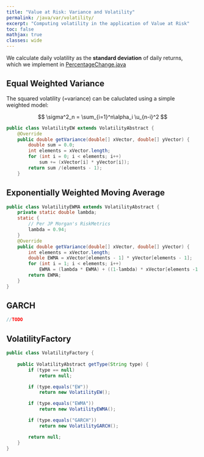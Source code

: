 ```yaml
---
title: "Value at Risk: Variance and Volatility"
permalink: /java/var/volatility/
excerpt: "Computing volatility in the application of Value at Risk"
toc: false
mathjax: true
classes: wide
---
```


We calculate daily volatility as the __standard deviation__ of daily returns, which we implement in [PercentageChange.java](https://adrian.ng/java/var/intro/#percentagechange)

## Equal Weighted Variance

The squared volatility (=variance) can be caluclated using a simple weighted model:

$$
\sigma^2_n = \sum_{i=1}^n\alpha_i \u_{n-i}^2
$$

```java
public class VolatilityEW extends VolatilityAbstract {
    @Override
    public double getVariance(double[] xVector, double[] yVector) {
        double sum = 0.0;
        int elements = xVector.length;
        for (int i = 0; i < elements; i++)
            sum += (xVector[i] * yVector[i]);
        return sum /(elements - 1);
    }
```

## Exponentially Weighted Moving Average



```java
public class VolatilityEWMA extends VolatilityAbstract {
    private static double lambda;
    static {
        // Per JP Morgan's RiskMetrics 
        lambda = 0.94;
    }
    @Override
    public double getVariance(double[] xVector, double[] yVector) {
        int elements = xVector.length;
        double EWMA = xVector[elements - 1] * yVector[elements - 1];
        for (int i = 1; i < elements; i++)
            EWMA = (lambda * EWMA) + ((1-lambda) * xVector[elements -1 - i]* yVector[elements -1 - i]);
        return EWMA;
    }
}
```

## GARCH
```java
//TODO
```

## VolatilityFactory

```java
public class VolatilityFactory {
    
    public VolatilityAbstract getType(String type) {
        if (type == null)
            return null;

        if (type.equals("EW"))
            return new VolatilityEW();

        if (type.equals("EWMA"))
            return new VolatilityEWMA();

        if (type.equals("GARCH"))
            return new VolatilityGARCH();

        return null;
    }
}
```
